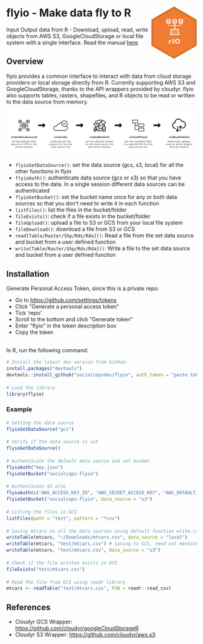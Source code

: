 # flyio - Make data fly to R <img src="wiki/logo.png" align="right" />
Input Output data from R - Download, upload, read, write objects from AWS S3, GoogleCloudStorage or local file system with a single interface. Read the manual [here](https://github.com/socialcopsdev/flyio/blob/master/wiki/flyio-manual.pdf)

## Overview

flyio provides a common interface to interact with data from cloud storage providers or local storage directly from R. Currently supporting AWS S3 and GoogleCloudStorage, thanks to the API wrappers provided by cloudyr. flyio also supports tables, rasters, shapefiles, and R objects to be read or written to the data source from memory.

<img src="wiki/flyio_exp.png" align="centre" />

  - `flyioSetDataSource()`: set the data source (gcs, s3, local) for all the other functions in flyio
  - `flyioAuth()`: authenticate data source (gcs or s3) so that you have access to the data. In a single session different data sources can be authenticated
  - `flyioSetBucket()`: set the bucket name once for any or both data sources so that you don't need to write it in each function
  - `listFiles()`: list the files in the bucket/folder
  - `fileExists()`: check if a file exists in the bucket/folder
  - `fileUpload()`: upload a file to S3 or GCS from your local file system
  - `fileDownload()`: download a file from S3 or GCS 
  - `read[Table/Raster/Shp/Rds/Rda]()`: Read a file from the set data source and bucket from a user defined function
  - `write[Table/Raster/Shp/Rds/Rda]()`: Write a file to the set data source and bucket from a user defined function
 
## Installation

Generate Personal Access Token, since this is a private repo: <br />
  - Go to https://github.com/settings/tokens <br />
  - Click "Generate a personal access token" 
  - Tick 'repo' <br />
  - Scroll to the bottom and click "Generate token"<br />
  - Enter "flyio" in the token description box<br />
  - Copy the token <br />
<br />
In R, run the following command:

``` r
# Install the latest dev version from GitHub:
install.packages("devtools")
devtools::install_github("socialcopsdev/flyio", auth_token = "paste token copied above")

# Load the library
library(flyio)
```

### Example

``` r
# Setting the data source
flyioSetDataSource("gcs")

# Verify if the data source is set
flyioGetDataSource()

# Authenticate the default data source and set bucket
flyioAuth("key.json")
flyioSetBucket("socialcops-flyio")

# Authenticate S3 also
flyioAuth(c("AWS_ACCESS_KEY_ID", "AWS_SECRET_ACCESS_KEY", "AWS_DEFAULT_REGION", "AWS_SESSION_TOKEN"), data_source = "s3")
flyioSetBucket("socialcops-flyio", data_source = "s3")

# Listing the files in GCS
listFiles(path = "test", pattern = "*csv")

# Saving mtcars to all the data sources using default function write.csv
writeTable(mtcars, "~/Downloads/mtcars.csv", data_source = "local")
writeTable(mtcars, "test/mtcars.csv") # saving to GCS, need not mention as set globally
writeTable(mtcars, "test/mtcars.csv", data_source = "s3")

# Check if the file written exists in GCS
fileExists("test/mtcars.csv")

# Read the file from GCS using readr library
mtcars <- readTable("test/mtcars.csv", FUN = readr::read_csv)

```

## References
* Cloudyr GCS Wrapper: https://github.com/cloudyr/googleCloudStorageR
* Cloudyr S3 Wrapper: https://github.com/cloudyr/aws.s3


